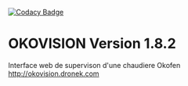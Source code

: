 [![Codacy Badge](https://api.codacy.com/project/badge/grade/bee3bfd08a664ab08b9feeec53b9aa37)](https://www.codacy.com/app/stawen/okovision)

# OKOVISION Version 1.8.2
Interface web de supervison d'une chaudiere Okofen
http://okovision.dronek.com

